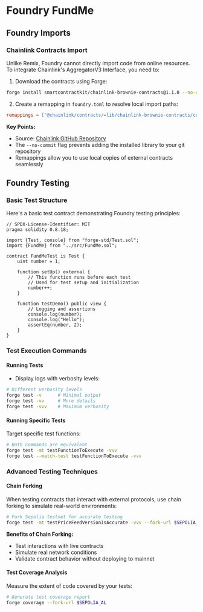 # Foundry FundMe

## Foundry Imports

### Chainlink Contracts Import
Unlike Remix, Foundry cannot directly import code from online resources. To integrate Chainlink's AggregatorV3 Interface, you need to:

1. Download the contracts using Forge:
```bash
forge install smartcontractkit/chainlink-brownie-contracts@1.1.0 --no-commit
```

2. Create a remapping in `foundry.toml` to resolve local import paths:
```toml
remappings = ["@chainlink/contracts/=lib/chainlink-brownie-contracts/contracts/"]
```

**Key Points:**
- Source: [Chainlink GitHub Repository](https://github.com/smartcontractkit/chainlink-brownie-contracts)
- The `--no-commit` flag prevents adding the installed library to your git repository
- Remappings allow you to use local copies of external contracts seamlessly

## Foundry Testing

### Basic Test Structure
Here's a basic test contract demonstrating Foundry testing principles:

```solidity
// SPDX-License-Identifier: MIT
pragma solidity 0.8.18;

import {Test, console} from "forge-std/Test.sol";
import {FundMe} from "../src/FundMe.sol";

contract FundMeTest is Test {
    uint number = 1;

    function setUp() external {
        // This function runs before each test
        // Used for test setup and initialization
        number++;
    }

    function testDemo() public view {
        // Logging and assertions
        console.log(number);
        console.log("Hello");
        assertEq(number, 2);
    }
}
```

### Test Execution Commands

#### Running Tests
- Display logs with verbosity levels:
```bash
# Different verbosity levels
forge test -v      # Minimal output
forge test -vv     # More details
forge test -vvv    # Maximum verbosity
```

#### Running Specific Tests
Target specific test functions:
```bash
# Both commands are equivalent
forge test -mt testFunctionToExecute -vvv
forge test --match-test testFunctionToExecute -vvv
```

### Advanced Testing Techniques

#### Chain Forking
When testing contracts that interact with external protocols, use chain forking to simulate real-world environments:

```bash
# Fork Sepolia testnet for accurate testing
forge test -mt testPriceFeedVersionIsAccurate -vvv --fork-url $SEPOLIA_AL
```

**Benefits of Chain Forking:**
- Test interactions with live contracts
- Simulate real network conditions
- Validate contract behavior without deploying to mainnet

#### Test Coverage Analysis
Measure the extent of code covered by your tests:

```bash
# Generate test coverage report
forge coverage --fork-url $SEPOLIA_AL
```
